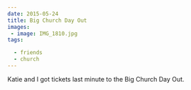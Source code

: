 ```yaml
---
date: 2015-05-24
title: Big Church Day Out
images: 
 - image: IMG_1810.jpg
tags:

  - friends
  - church
---
```

Katie and I got tickets last minute to the Big Church Day Out. 